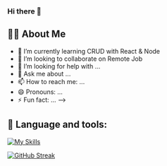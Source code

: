 ### Hi there 👋




## 🙋‍♂️ About Me
- 🌱 I’m currently learning CRUD with React & Node
- 👯 I’m looking to collaborate on Remote Job
- 🤔 I’m looking for help with ...
- 💬 Ask me about ...
- 📫 How to reach me: ...
- 😄 Pronouns: ...
- ⚡ Fun fact: ...
-->


## 🚀 Language and tools:
[![My Skills](https://skillicons.dev/icons?i=html,css,js,bootstrap,tailwind,github,mongodb,nodejs,react,firebase)](https://skillicons.dev)




[![GitHub Streak](https://github-readme-streak-stats.herokuapp.com?user=Toha%20Hossain&theme=dracula&border_radius=4.6)](https://git.io/streak-stats)


